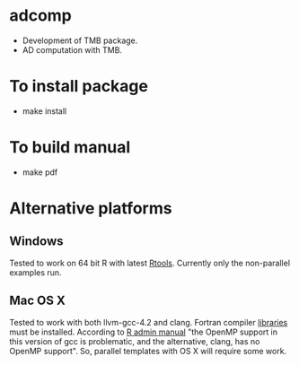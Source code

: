 adcomp
======
* Development of TMB package.
* AD computation with TMB.

To install package
==================
* make install

To build manual
===============
* make pdf

Alternative platforms
=====================

Windows
-------
Tested to work on 64 bit R with latest [Rtools](http://cran.r-project.org/bin/windows/Rtools/).
Currently only the non-parallel examples run.

Mac OS X
--------
Tested to work with both llvm-gcc-4.2 and clang. Fortran compiler [libraries](http://cran.r-project.org/bin/macosx/tools) must be installed. According to [R admin manual](http://www.cran.r-project.org/doc/manuals/R-admin.html#OS-X) "the OpenMP support in this version of gcc is problematic, and the alternative, clang, has no OpenMP support". So, parallel templates with OS X will require some work.
